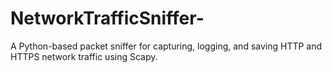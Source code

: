 # NetworkTrafficSniffer-
A Python-based packet sniffer for capturing, logging, and saving HTTP and HTTPS network traffic using Scapy.
